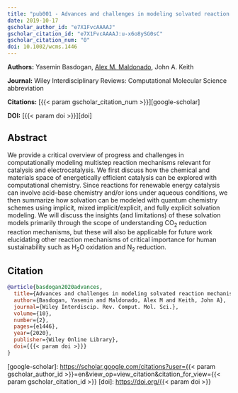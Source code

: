 ```yaml
---
title: "pub001 - Advances and challenges in modeling solvated reaction mechanisms for renewable fuels and chemicals"
date: 2019-10-17
gscholar_author_id: "e7X1FvcAAAAJ"
gscholar_citation_id: "e7X1FvcAAAAJ:u-x6o8ySG0sC"
gscholar_citation_num: "0"
doi: 10.1002/wcms.1446
---
```


**Authors:** Yasemin Basdogan, <u>Alex M. Maldonado</u>, John A. Keith

**Journal:** Wiley Interdisciplinary Reviews: Computational Molecular Science abbreviation

**Citations:** [{{< param gscholar_citation_num >}}][google-scholar]

**DOI:** [{{< param doi >}}][doi]

## Abstract

We provide a critical overview of progress and challenges in computationally modeling multistep reaction mechanisms relevant for catalysis and electrocatalysis.
We first discuss how the chemical and materials space of energetically efficient catalysis can be explored with computational chemistry.
Since reactions for renewable energy catalysis can involve acid–base chemistry and/or ions under aqueous conditions, we then summarize how solvation can be modeled with quantum chemistry schemes using implicit, mixed implicit/explicit, and fully explicit solvation modeling.
We will discuss the insights (and limitations) of these solvation models primarily through the scope of understanding CO<sub>2</sub> reduction reaction mechanisms, but these will also be applicable for future work elucidating other reaction mechanisms of critical importance for human sustainability such as H<sub>2</sub>O oxidation and N<sub>2</sub> reduction.

## Citation

```bibtex
@article{basdogan2020advances,
  title={Advances and challenges in modeling solvated reaction mechanisms for renewable fuels and chemicals},
  author={Basdogan, Yasemin and Maldonado, Alex M and Keith, John A},
  journal={Wiley Interdiscip. Rev. Comput. Mol. Sci.},
  volume={10},
  number={2},
  pages={e1446},
  year={2020},
  publisher={Wiley Online Library},
  doi={{{< param doi >}}}
}

```

<!-- LINKS -->

[google-scholar]: https://scholar.google.com/citations?user={{< param gscholar_author_id >}}=en&view_op=view_citation&citation_for_view={{< param gscholar_citation_id >}}
[doi]: https://doi.org/{{< param doi >}}
